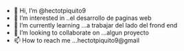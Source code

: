 - 👋 Hi, I’m @hectotpiquito9
- 👀 I’m interested in ..el desarrollo de paginas web
- 🌱 I’m currently learning ...a trabajar del lado del frond end
- 💞️ I’m looking to collaborate on ...algun proyecto 
- 📫 How to reach me ...hectotpiquito9@gmail

<!---
hectotpiquito9/hectotpiquito9 is a ✨ special ✨ repository because its `README.md` (this file) appears on your GitHub profile.
You can click the Preview link to take a look at your changes.EL 
--->
